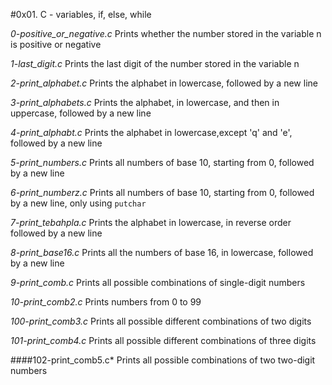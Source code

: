 #0x01. C - variables, if, else, while

*0-positive_or_negative.c*
Prints whether the number stored in the variable n is positive or negative

*1-last_digit.c*
Prints the last digit of the number stored in the variable n

*2-print_alphabet.c*
Prints the alphabet in lowercase, followed by a new line

*3-print_alphabets.c*
Prints the alphabet, in lowercase, and then in uppercase, followed by a new line

*4-print_alphabt.c*
Prints the alphabet in lowercase,except 'q' and 'e', followed by a new line

*5-print_numbers.c*
Prints all numbers of base 10, starting from 0, followed by a new line

*6-print_numberz.c*
Prints all numbers of base 10, starting from 0, followed by a new line, only using `putchar`

*7-print_tebahpla.c*
Prints the alphabet in lowercase, in reverse order followed by a new line

*8-print_base16.c*
Prints all the numbers of base 16, in lowercase, followed by a new line

*9-print_comb.c*
Prints all possible combinations of single-digit numbers

*10-print_comb2.c*
Prints numbers from 0 to 99

*100-print_comb3.c*
Prints all possible different combinations of two digits

*101-print_comb4.c*
Prints all possible different combinations of three digits

####102-print_comb5.c*
Prints all possible combinations of two two-digit numbers
